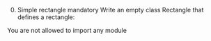 0. Simple rectangle
mandatory
Write an empty class Rectangle that defines a rectangle:

You are not allowed to import any module